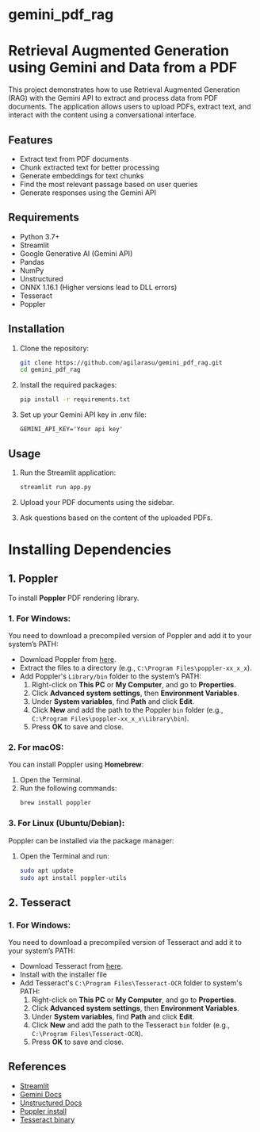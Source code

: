 # gemini_pdf_rag
# Retrieval Augmented Generation using Gemini and Data from a PDF

This project demonstrates how to use Retrieval Augmented Generation (RAG) with the Gemini API to extract and process data from PDF documents. The application allows users to upload PDFs, extract text, and interact with the content using a conversational interface.

## Features

- Extract text from PDF documents
- Chunk extracted text for better processing
- Generate embeddings for text chunks
- Find the most relevant passage based on user queries
- Generate responses using the Gemini API

## Requirements

- Python 3.7+
- Streamlit
- Google Generative AI (Gemini API)
- Pandas
- NumPy
- Unstructured
- ONNX 1.16.1 (Higher versions lead to DLL errors)
- Tesseract
- Poppler

## Installation

1. Clone the repository:
    ```bash
    git clone https://github.com/agilarasu/gemini_pdf_rag.git
    cd gemini_pdf_rag
    ```

2. Install the required packages:
    ```bash
    pip install -r requirements.txt
    ```

3. Set up your Gemini API key in .env file:
    ```
    GEMINI_API_KEY='Your api key'
    ```

## Usage

1. Run the Streamlit application:
    ```bash
    streamlit run app.py
    ```

2. Upload your PDF documents using the sidebar.

3. Ask questions based on the content of the uploaded PDFs.

# Installing Dependencies

## 1. Poppler
To install **Poppler** PDF rendering library.

### 1. **For Windows:**
You need to download a precompiled version of Poppler and add it to your system’s PATH:

- Download Poppler from [here](https://github.com/oschwartz10612/poppler-windows/releases).
- Extract the files to a directory (e.g., `C:\Program Files\poppler-xx_x_x`).
- Add Poppler's `Library/bin` folder to the system’s PATH:
  1. Right-click on **This PC** or **My Computer**, and go to **Properties**.
  2. Click **Advanced system settings**, then **Environment Variables**.
  3. Under **System variables**, find **Path** and click **Edit**.
  4. Click **New** and add the path to the Poppler `bin` folder (e.g., `C:\Program Files\poppler-xx_x_x\Library\bin`).
  5. Press **OK** to save and close.

### 2. **For macOS:**
You can install Poppler using **Homebrew**:
1. Open the Terminal.
2. Run the following commands:
   ```bash
   brew install poppler
   ```

### 3. **For Linux (Ubuntu/Debian):**
Poppler can be installed via the package manager:
1. Open the Terminal and run:
   ```bash
   sudo apt update
   sudo apt install poppler-utils
   ```

## 2. Tesseract

### 1. **For Windows:**
You need to download a precompiled version of Tesseract and add it to your system’s PATH:

- Download Tesseract from [here](https://github.com/UB-Mannheim/tesseract/wiki).
- Install with the installer file
- Add Tesseract's `C:\Program Files\Tesseract-OCR` folder to system's PATH:
  1. Right-click on **This PC** or **My Computer**, and go to **Properties**.
  2. Click **Advanced system settings**, then **Environment Variables**.
  3. Under **System variables**, find **Path** and click **Edit**.
  4. Click **New** and add the path to the Tesseract `bin` folder (e.g., `C:\Program Files\Tesseract-OCR`).
  5. Press **OK** to save and close.


## References

- [Streamlit](https://streamlit.io/)
- [Gemini Docs](https://ai.google.dev/gemini-api/docs)
- [Unstructured Docs](https://docs.unstructured.io/open-source)
- [Poppler install](https://github.com/oschwartz10612/poppler-windows/releases)
- [Tesseract binary](https://github.com/UB-Mannheim/tesseract/wiki)

